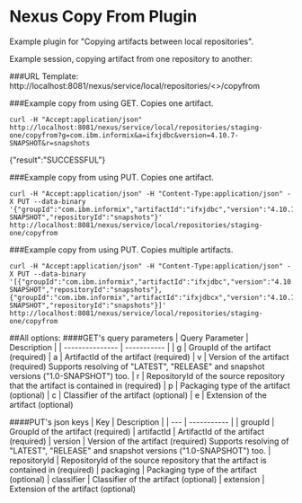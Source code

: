 <!--

    Copyright (c) 2007-2014 Sonatype, Inc. All rights reserved.

    This program is licensed to you under the Apache License Version 2.0,
    and you may not use this file except in compliance with the Apache License Version 2.0.
    You may obtain a copy of the Apache License Version 2.0 at http://www.apache.org/licenses/LICENSE-2.0.

    Unless required by applicable law or agreed to in writing,
    software distributed under the Apache License Version 2.0 is distributed on an
    "AS IS" BASIS, WITHOUT WARRANTIES OR CONDITIONS OF ANY KIND, either express or implied.
    See the Apache License Version 2.0 for the specific language governing permissions and limitations there under.

-->
# Nexus Copy From Plugin

Example plugin for "Copying artifacts between local repositories".

Example session, copying artifact from one repository to another:

###URL Template: 
http://localhost:8081/nexus/service/local/repositories/<<targetRepository>>/copyfrom

###Example copy from using GET. Copies one artifact.
```curl
curl -H "Accept:application/json" http://localhost:8081/nexus/service/local/repositories/staging-one/copyfrom?g=com.ibm.informix&a=ifxjdbc&version=4.10.7-SNAPSHOT&r=snapshots
```
{"result":"SUCCESSFUL"}

###Example copy from using PUT.  Copies one artifact.
```curl
curl -H "Accept:application/json" -H "Content-Type:application/json" -X PUT --data-binary '{"groupId":"com.ibm.informix","artifactId":"ifxjdbc","version":"4.10.7-SNAPSHOT","repositoryId":"snapshots"}' http://localhost:8081/nexus/service/local/repositories/staging-one/copyfrom
```

###Example copy from using PUT.  Copies multiple artifacts.
```curl
curl -H "Accept:application/json" -H "Content-Type:application/json" -X PUT --data-binary '[{"groupId":"com.ibm.informix","artifactId":"ifxjdbc","version":"4.10.7-SNAPSHOT","repositoryId":"snapshots"},{"groupId":"com.ibm.informix","artifactId":"ifxjdbcx","version":"4.10.7-SNAPSHOT","repositoryId":"snapshots"}]' http://localhost:8081/nexus/service/local/repositories/staging-one/copyfrom
```

##All options:
####GET's query parameters
| Query Parameter | Description |
| --------------- | ----------- |
| g | GroupId of the artifact (required) 
| a | ArtifactId of the artifact (required) 
| v | Version of the artifact (required) Supports resolving of "LATEST", "RELEASE" and snapshot versions ("1.0-SNAPSHOT") too. 
| r | RepositoryId of the source repository that the artifact is contained in (required) 
| p | Packaging type of the artifact (optional) 
| c | Classifier of the artifact (optional) 
| e | Extension of the artifact (optional) 

####PUT's json keys
| Key | Description |
| --- | ----------- |
| groupId | GroupId of the artifact (required) 
| artifactId | ArtifactId of the artifact (required) 
| version | Version of the artifact (required) Supports resolving of "LATEST", "RELEASE" and snapshot versions ("1.0-SNAPSHOT") too. 
| repositoryId | RepositoryId of the source repository that the artifact is contained in (required) 
| packaging | Packaging type of the artifact (optional) 
| classifier | Classifier of the artifact (optional) 
| extension | Extension of the artifact (optional) 
